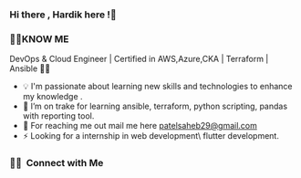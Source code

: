 

### Hi there  , Hardik here !👋
    
    
 ### 🕵️‍♀️KNOW ME 
      
   DevOps & Cloud Engineer | Certified in AWS,Azure,CKA | Terraform | Ansible 👩‍💻

- 💡 I'm passionate about learning new skills and technologies to enhance my knowledge .  
- 🌱 I’m on trake for learning ansible, terraform, python scripting, pandas with reporting tool.
- 💬 For reaching me out mail me here [patelsaheb29@gmail.com](mailto:patelsaheb29@gmail.com?)
- ⚡ Looking for a internship in web development\ flutter development. 

 
 
 
 ### 🤝🏻 &nbsp;Connect with Me

<p align="center">
 
  <a href="https://linkedin.com/in/patelsaheb29"></a>
</p>

